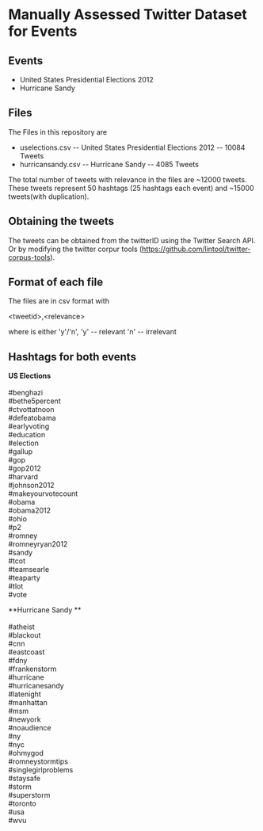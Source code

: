 

Manually Assessed Twitter Dataset for Events
=============================================  

Events
----------------------- 
 * United States Presidential Elections 2012
 * Hurricane Sandy

Files
-----------------------
The Files in this repository are 
- uselections.csv -- United States Presidential Elections 2012 -- 10084 Tweets
- hurricansandy.csv -- Hurricane Sandy -- 4085 Tweets

The total number of tweets with relevance in the files are ~12000 tweets. These tweets represent 50 hashtags 
(25 hashtags each event) and ~15000 tweets(with duplication).
    
Obtaining the tweets  
-----------------------
The tweets can be obtained from the twitterID using the Twitter Search API. 
Or by modifying the twitter corpur tools (https://github.com/lintool/twitter-corpus-tools). 

Format of each file
-----------------
The files are in csv format with 

\<tweetid\>,\<relevance\>

where <relevance> is either 'y'/'n', 
'y' -- relevant
'n' -- irrelevant


Hashtags for both events
------------

**US Elections**<br><br>
\#benghazi<br>
\#bethe5percent<br>
\#ctvottatnoon<br>
\#defeatobama<br>
\#earlyvoting<br>
\#education<br>
\#election<br>
\#gallup<br>
\#gop<br>
\#gop2012<br>
\#harvard<br>
\#johnson2012<br>
\#makeyourvotecount<br>
\#obama<br>
\#obama2012<br>
\#ohio<br>
\#p2<br>
\#romney<br>
\#romneyryan2012<br>
\#sandy<br>
\#tcot<br>
\#teamsearle<br>
\#teaparty<br>
\#tlot<br>
\#vote<br>


**Hurricane Sandy **<br><br>
#atheist<br>
#blackout<br>
#cnn<br>
#eastcoast<br>
#fdny<br>
#frankenstorm<br>
#hurricane<br>
#hurricanesandy<br>
#latenight<br>
#manhattan<br>
#msm<br>
#newyork<br>
#noaudience<br>
#ny<br>
#nyc<br>
#ohmygod<br>
#romneystormtips<br>
#singlegirlproblems<br>
#staysafe<br>
#storm<br>
#superstorm<br>
#toronto<br>
#usa<br>
#wvu<br>
 			

